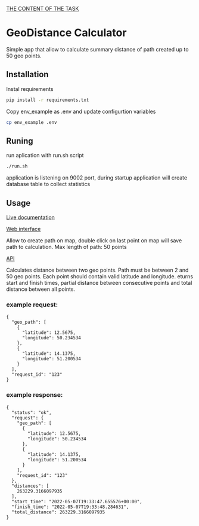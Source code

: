 [THE CONTENT OF THE TASK](https://github.com/MatSkot/StavaRT/raw/master/Python-routing.pdf)

# GeoDistance Calculator

Simple app that allow to calculate summary distance of path created up to 50 geo points.

## Installation

Instal requirements

```bash
pip install -r requirements.txt
```

Copy env_example as .env and update configurtion variables

```bash
cp env_example .env
```

## Runing

run aplication with run.sh script

```bash
./run.sh
```

application is listening on 9002 port,
during startup application will create database table to collect statistics

## Usage

[Live documentation](http://localhost:9002/docs)

[Web interface](http://localhost:9002/)

Allow to create path on map, double click on last point on map will save path to calculation. Max length of path: 50 points

[API](http://localhost:9002/api/calc_distance)

Calculates distance between two geo points. Path must be between 2 and 50 geo points. Each point should contain valid latitude and longitude. eturns start and finish times, partial distance between consecutive points and total distance between all points.

### example request:

```
{
  "geo_path": [
    {
      "latitude": 12.5675,
      "longitude": 50.234534
    },
    {
      "latitude": 14.1375,
      "longitude": 51.200534
    }
  ],
  "request_id": "123"
}
```

### example response:

```
{
  "status": "ok",
  "request": {
    "geo_path": [
      {
        "latitude": 12.5675,
        "longitude": 50.234534
      },
      {
        "latitude": 14.1375,
        "longitude": 51.200534
      }
    ],
    "request_id": "123"
  },
  "distances": [
    263229.3166097935
  ],
  "start_time": "2022-05-07T19:33:47.655576+00:00",
  "finish_time": "2022-05-07T19:33:48.284631",
  "total_distance": 263229.3166097935
}
```






